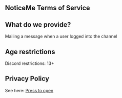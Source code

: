 ## NoticeMe Terms of Service

## What do we provide?
Mailing a message when a user logged into the channel

## Age restrictions
Discord restrictions: 13+ <br>

## Privacy Policy
See here: [Press to open](https://github.com/megoRU/noticeme/blob/main/.github/privacy.md)
